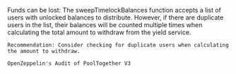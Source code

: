 Funds can be lost: The sweepTimelockBalances function accepts a list of users with unlocked balances to distribute. However, if there are duplicate users in the list, their balances will be counted multiple times when calculating the total amount to withdraw from the yield service.

    Recommendation: Consider checking for duplicate users when calculating the amount to withdraw.

    OpenZeppelin's Audit of PoolTogether V3